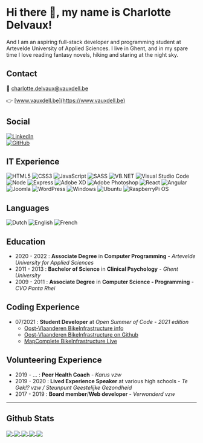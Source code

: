 # Hi there 👋, my name is Charlotte Delvaux!
And I am an aspiring full-stack developer and programming student at Artevelde University of Applied Sciences. I live in Ghent, and in my spare time I love reading fantasy novels, hiking and staring at the night sky.

## Contact
:email: [charlotte.delvaux@vauxdell.be](mailto:charlotte.delvaux@vauxdell.be) 

:point_right: [www.vauxdell.be](https://www.vauxdell.be) 

## Social
[<img alt="LinkedIn" src="https://img.shields.io/badge/LinkedIn-0a66c2?style=social&logo=linkedin">](https://www.linkedin.com/in/be-charlottedelvaux/)  
[<img alt="GitHub" src="https://img.shields.io/badge/GitHub-181717?style=social&logo=github">](https://github.com/pgm-chardelv1)


## IT Experience
<img alt="HTML5" src="https://img.shields.io/badge/Code-HTML5-62b6ca?style=plastic&logo=html5&logoColor=83da77&color=83da77"> <img alt="CSS3" src="https://img.shields.io/badge/Code-CSS3-62b6ca?style=plastic&logo=css3&logoColor=83da77&color=83da77"> <img alt="JavaScript" src="https://img.shields.io/badge/Code-JavaScript-62b6ca?style=plastic&logo=javascript&logoColor=83da77&color=83da77"> <img alt="SASS" src="https://img.shields.io/badge/Code-SASS-62b6ca?style=plastic&logo=sass&logoColor=83da77&color=83da77"> <img alt="VB.NET" src="https://img.shields.io/badge/Code-Visual_Basic-62b6ca?style=plastic&logo=dot-net&logoColor=83da77&color=83da77"> <img alt="Visual Studio Code" src="https://img.shields.io/badge/Editor-Visual_Studio_Code-62b6ca?style=plastic&logo=Visual-Studio-Code&logoColor=83da77&color=83da77"> <img alt="Node" src="https://img.shields.io/badge/Tools-Node-62b6ca?style=plastic&logo=Node-dot-js&logoColor=83da77&color=83da77"> <img alt="Express" src="https://img.shields.io/badge/Tools-Express-62b6ca?style=plastic&logo=Express&logoColor=83da77&color=83da77"> <img alt="Adobe XD" src="https://img.shields.io/badge/Design-Adobe_XD-62b6ca?style=plastic&logo=Adobe-XD&logoColor=83da77&color=83da77"> <img alt="Adobe Photoshop" src="https://img.shields.io/badge/Design-Adobe_Photoshop-62b6ca?style=plastic&logo=Adobe-Photoshop&logoColor=83da77&color=83da77"> <img alt="React" src="https://img.shields.io/badge/Framework-React-62b6ca?style=plastic&logo=React&logoColor=83da77&color=83da77"> <img alt="Angular" src="https://img.shields.io/badge/Framework-Angular-62b6ca?style=plastic&logo=Angular&logoColor=83da77&color=83da77"> <img alt="Joomla" src="https://img.shields.io/badge/CMS-Joomla-62b6ca?style=plastic&logo=Joomla&logoColor=83da77&color=83da77"> <img alt="WordPress" src="https://img.shields.io/badge/CMS-WordPress-62b6ca?style=plastic&logo=Wordpress&logoColor=83da77&color=83da77"> <img alt="Windows" src="https://img.shields.io/badge/OS-Windows-62b6ca?style=plastic&logo=Windows&logoColor=83da77&color=83da77"> <img alt="Ubuntu" src="https://img.shields.io/badge/OS-Ubuntu-62b6ca?style=plastic&logo=Ubuntu&logoColor=83da77&color=83da77"> <img alt="RaspberryPi OS" src="https://img.shields.io/badge/OS-Raspberry_Pi_OS-62b6ca?style=plastic&logo=Raspberry-Pi&logoColor=83da77&color=83da77">


## Languages
<img alt="Dutch" src="https://img.shields.io/badge/Native_Language-Dutch-83da77?style=flat-square&color=83da77">  
<img alt="English" src="https://img.shields.io/badge/Advanced-English-83da77?style=flat-square&color=83da77">
<img alt="French" src="https://img.shields.io/badge/Intermediate-French-83da77?style=flat-square&color=83da77">


## Education
- 2020 - 2022 : **Associate Degree** in **Computer Programming** - *Artevelde University for Applied Sciences*
- 2011 - 2013 : **Bachelor of Science** in **Clinical Psychology** - *Ghent University*
- 2009 - 2011 : **Associate Degree** in **Computer Science - Programming** - *CVO Panta Rhei*

## Coding Experience
- 07/2021 : **Student Developer** at *Open Summer of Code - 2021 edition*
  - [Oost-Vlaanderen BikeInfrastructure info](https://osoc21.github.io/BikeInfrastructure/)
  - [Oost-Vlaanderen BikeInfrastructure on Github](https://github.com/osoc21/BikeInfrastructure)
  - [MapComplete BikeInfrastructure Live](https://pietervdvn.github.io/mc/develop/cycle_infra.html?z=19&lat=51.05794&lon=3.723973&language=nl#)

## Volunteering Experience
- 2019 - ... : **Peer Health Coach** - *Karus vzw*
- 2019 - 2020 : **Lived Experience Speaker** at various high schools - *Te Gek!? vzw / Steunpunt Geestelijke Gezondheid*
- 2017 - 2019 : **Board member**/**Web developer** - *Verwonderd vzw*
---

## Github Stats
<a href="https://github.com/pgm-chardelv1">
  <img align="center" src="https://github-readme-stats.vercel.app/api?username=pgm-chardelv1&count_private=true&show_icons=true&theme=tokyonight" />
</a>
<a href="https://github.com/pgm-chardelv1">
  <img align="center" src="https://github-readme-stats.vercel.app/api/top-langs/?username=pgm-chardelv1&count_private=true&theme=tokyonight&layout=compact" />
</a>

<a href="https://github.com/pgm-chardelv1/spotifylike_api">
  <img align="center" src="https://github-readme-stats.vercel.app/api/pin/?username=pgm-chardelv1&repo=spotifylike_api&theme=tokyonight" />
</a>
<a href="https://github.com/pgm-chardelv1/gf2020">
  <img align="center" src="https://github-readme-stats.vercel.app/api/pin/?username=pgm-chardelv1&repo=gf2020&theme=tokyonight" />
</a>
<a href="https://github.com/pgm-chardelv1/dev_quiz">
  <img align="center" src="https://github-readme-stats.vercel.app/api/pin/?username=pgm-chardelv1&repo=dev_quiz&theme=tokyonight" />
</a>

<!--
**pgm-chardelv1/pgm-chardelv1** is a ✨ _special_ ✨ repository because its `README.md` (this file) appears on your GitHub profile.

Here are some ideas to get you started:

- 🔭 I’m currently working on ...
- 🌱 I’m currently learning ...
- 👯 I’m looking to collaborate on ...
- 🤔 I’m looking for help with ...
- 💬 Ask me about ...
- 📫 How to reach me: ...
- 😄 Pronouns: ...
- ⚡ Fun fact: ...
-->
